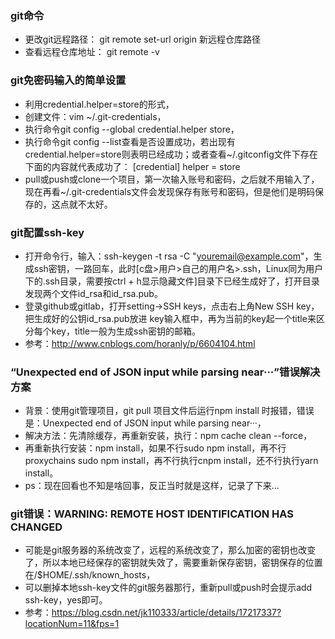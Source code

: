 ### git命令
  - 更改git远程路径：
        git remote set-url origin 新远程仓库路径
  - 查看远程仓库地址：
        git remote -v


### git免密码输入的简单设置
  - 利用credential.helper=store的形式，
  - 创建文件：vim ~/.git-credentials，
  - 执行命令git config --global credential.helper store，
  - 执行命令git config --list查看是否设置成功，若出现有credential.helper=store则表明已经成功；或者查看~/.gitconfig文件下存在下面的内容就代表成功了：
        [credential]
        helper = store
  - pull或push或clone一个项目，第一次输入账号和密码，之后就不用输入了，现在再看~/.git-credentials文件会发现保存有账号和密码，但是他们是明码保存的，这点就不太好。


### git配置ssh-key
  - 打开命令行，输入：ssh-keygen -t rsa -C "youremail@example.com"，生成ssh密钥，一路回车，此时[c盘>用户>自己的用户名>.ssh，Linux同为用户下的.ssh目录，需要按ctrl + h显示隐藏文件]目录下已经生成好了，打开目录发现两个文件id_rsa和id_rsa.pub。
  - 登录github或gitlab，打开setting->SSH keys，点击右上角New SSH key，把生成好的公钥id_rsa.pub放进 key输入框中，再为当前的key起一个title来区分每个key，title一般为生成ssh密钥的邮箱。
  - 参考：http://www.cnblogs.com/horanly/p/6604104.html


### “Unexpected end of JSON input while parsing near···”错误解决方案
  - 背景：使用git管理项目，git pull 项目文件后运行npm install 时报错，错误是：Unexpected end of JSON input while parsing near···，
  - 解决方法：先清除缓存，再重新安装，执行：npm cache clean --force，
  - 再重新执行安装：npm install，如果不行sudo npm install，再不行proxychains sudo npm install，再不行执行cnpm install，还不行执行yarn install。
  - ps：现在回看也不知是啥回事，反正当时就是这样，记录了下来...


### git错误：WARNING: REMOTE HOST IDENTIFICATION HAS CHANGED
  - 可能是git服务器的系统改变了，远程的系统改变了，那么加密的密钥也改变了，所以本地已经保存的密钥就失效了，需要重新保存密钥，密钥保存的位置在/$HOME/.ssh/known_hosts，
  - 可以删掉本地ssh-key文件的git服务器那行，重新pull或push时会提示add ssh-key，yes即可。
  - 参考：https://blog.csdn.net/jk110333/article/details/17217337?locationNum=11&fps=1













